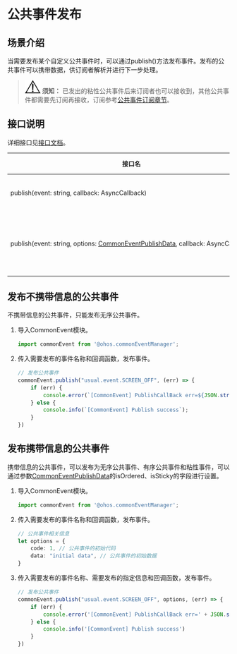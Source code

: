 # 公共事件发布


## 场景介绍

当需要发布某个自定义公共事件时，可以通过publish()方法发布事件。发布的公共事件可以携带数据，供订阅者解析并进行下一步处理。

> ![icon-notice.gif](public_sys-resources/icon-notice.gif) **须知：**
> 已发出的粘性公共事件后来订阅者也可以接收到，其他公共事件都需要先订阅再接收，订阅参考[公共事件订阅章节](common-event-subscription.md)。


## 接口说明

详细接口见[接口文档](../reference/apis/js-apis-commonEvent.md#commoneventpublish)。

| 接口名 | 接口描述 |
| -------- | -------- |
| publish(event:&nbsp;string,&nbsp;callback:&nbsp;AsyncCallback) | 发布公共事件。 |
| publish(event:&nbsp;string,&nbsp;options:&nbsp;[CommonEventPublishData](../reference/apis/js-apis-commonEvent.md#commoneventpublishdata),&nbsp;callback:&nbsp;AsyncCallback) | 指定发布信息并发布公共事件。 |


## 发布不携带信息的公共事件

不携带信息的公共事件，只能发布无序公共事件。

1. 导入CommonEvent模块。
   
   ```ts
   import commonEvent from '@ohos.commonEventManager';
   ```

2. 传入需要发布的事件名称和回调函数，发布事件。
   
   ```ts
   // 发布公共事件
   commonEvent.publish("usual.event.SCREEN_OFF", (err) => {
       if (err) {
           console.error(`[CommonEvent] PublishCallBack err=${JSON.stringify(err)}`);
       } else {
           console.info(`[CommonEvent] Publish success`);
       }
   })
   ```


## 发布携带信息的公共事件

携带信息的公共事件，可以发布为无序公共事件、有序公共事件和粘性事件，可以通过参数[CommonEventPublishData](../reference/apis/js-apis-commonEvent.md#commoneventpublishdata)的isOrdered、isSticky的字段进行设置。

1. 导入CommonEvent模块。
   
   ```ts
   import commonEvent from '@ohos.commonEventManager';
   ```

2. 传入需要发布的事件名称和回调函数，发布事件。
   
   ```ts
   // 公共事件相关信息
   let options = {
       code: 1, // 公共事件的初始代码
       data: "initial data", // 公共事件的初始数据
   }
   ```

3. 传入需要发布的事件名称、需要发布的指定信息和回调函数，发布事件。
   
   ```ts
   // 发布公共事件
   commonEvent.publish("usual.event.SCREEN_OFF", options, (err) => {
       if (err) {
           console.error('[CommonEvent] PublishCallBack err=' + JSON.stringify(err));
       } else {
           console.info('[CommonEvent] Publish success')
       }
   })
   ```
